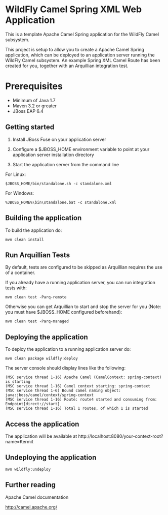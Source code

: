 WildFly Camel Spring XML Web Application
=============

This is a template Apache Camel Spring application for the WildFly Camel subsystem. 

This project is setup to allow you to create a Apache Camel Spring application, which can be deployed to an application
server running the WildFly Camel subsystem. An example Spring XML Camel Route has been created for you, together with an Arquillian
integration test.

Prerequisites
=============

* Minimum of Java 1.7
* Maven 3.2 or greater
* JBoss EAP 6.4


Getting started
---------------

1. Install JBoss Fuse on your application server

2. Configure a $JBOSS_HOME environment variable to point at your application server installation directory

3. Start the application server from the command line

For Linux:

    $JBOSS_HOME/bin/standalone.sh -c standalone.xml

For Windows:

    %JBOSS_HOME%\bin\standalone.bat -c standalone.xml


Building the application
------------------------

To build the application do:

    mvn clean install


Run Arquillian Tests
--------------------
    
By default, tests are configured to be skipped as Arquillian requires the use of a container.

If you already have a running application server, you can run integration tests with:

    mvn clean test -Parq-remote

Otherwise you can get Arquillian to start and stop the server for you (Note: you must have $JBOSS_HOME configured beforehand):

    mvn clean test -Parq-managed


Deploying the application
-------------------------

To deploy the application to a running application server do:

    mvn clean package wildfly:deploy

The server console should display lines like the following:

    (MSC service thread 1-16) Apache Camel (CamelContext: spring-context) is starting
    (MSC service thread 1-16) Camel context starting: spring-context
    (MSC service thread 1-6) Bound camel naming object: java:jboss/camel/context/spring-context
    (MSC service thread 1-16) Route: route4 started and consuming from: Endpoint[direct://start]
    (MSC service thread 1-16) Total 1 routes, of which 1 is started


Access the application
----------------------

The application will be available at http://localhost:8080/your-context-root?name=Kermit


Undeploying the application
---------------------------

    mvn wildfly:undeploy


Further reading
---------------

Apache Camel documentation

http://camel.apache.org/
